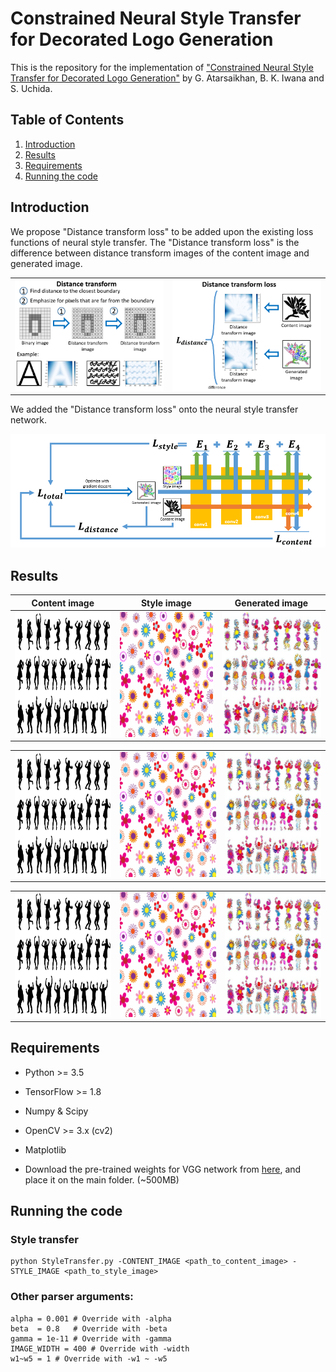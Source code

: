 # Constrained Neural Style Transfer for Decorated Logo Generation

This is the repository for the implementation of ["Constrained Neural Style Transfer for Decorated Logo Generation"](https://arxiv.org/pdf/1803.00686.pdf) by G. Atarsaikhan, B. K. Iwana and S. Uchida.

## Table of Contents

1. [Introduction](#introduction)
2. [Results](#results)
3. [Requirements](#requirements)
4. [Running the code](#running-the-code)

## Introduction

We propose "Distance transform loss" to be added upon the existing loss functions of neural style transfer. The "Distance transform loss" is the difference between distance transform images of the content image and generated image.

|   |  |
| ------------- | ------------- |
| ![Distance Transform](for_readme/distance_transform.PNG)   | ![Distance Transform Loss](for_readme/distance_transform_loss.PNG)  |

We added the "Distance transform loss" onto the neural style transfer network.

![VGG Network](for_readme/network.PNG)

## Results



| Content image   | Style image  | Generated image |
| :-------------: | :-------------: | :-------------: |
| <img src="input/contents/humans1.bmp" alt="drawing" width="200" height="200"/>   | <img src="input/styles/colorful_flower.jpg" alt="drawing" width="200" height="200"/>   | <img src="for_readme/humans1_flower.jpg" alt="drawing" width="200" height="200"/>

|  |  |  |
| :-------------: | :-------------: | :-------------: |
| <img src="input/contents/humans1.bmp" alt="drawing" width="200" height="200"/>   | <img src="input/styles/colorful_flower.jpg" alt="drawing" width="200" height="200"/>   | <img src="for_readme/humans1_flower.jpg" alt="drawing" width="200" height="200"/>

|  |  |  |
| :-------------: | :-------------: | :-------------: |
| <img src="input/contents/humans1.bmp" alt="drawing" width="200" height="200"/>   | <img src="input/styles/colorful_flower.jpg" alt="drawing" width="200" height="200"/>   | <img src="for_readme/humans1_flower.jpg" alt="drawing" width="200" height="200"/>


## Requirements

* Python >= 3.5

* TensorFlow >= 1.8

* Numpy & Scipy

* OpenCV >= 3.x (cv2)

* Matplotlib

* Download the pre-trained weights for VGG network from [here](https://drive.google.com/open?id=1iF4oKdb-5-45AAmGIwaJyMNcjI9xJZ2i), and place it on the main folder. (~500MB)

## Running the code

### Style transfer
```
python StyleTransfer.py -CONTENT_IMAGE <path_to_content_image> -STYLE_IMAGE <path_to_style_image> 
```
### Other parser arguments:
```
alpha = 0.001 # Override with -alpha
beta  = 0.8   # Override with -beta
gamma = 1e-11 # Override with -gamma
IMAGE_WIDTH = 400 # Override with -width
w1~w5 = 1 # Override with -w1 ~ -w5
```

